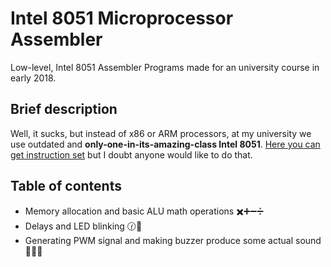 # Intel 8051 Microprocessor Assembler

Low-level, Intel 8051 Assembler Programs made for an university course in early 2018.

## Brief description

Well, it sucks, but instead of x86 or ARM processors, at my university we use outdated and **only-one-in-its-amazing-class Intel 8051**.
[Here you can get instruction set](http://www.zsk.ict.pwr.wroc.pl/zsk/repository/dydaktyka/ptm/lab/8051instrset.pdf) but I doubt anyone would like to do that.

## Table of contents

* Memory allocation and basic ALU math operations ✖️➕➖➗
* Delays and LED blinking 🕜🌟
* Generating PWM signal and making buzzer produce some actual sound 🎵🎵🎵
